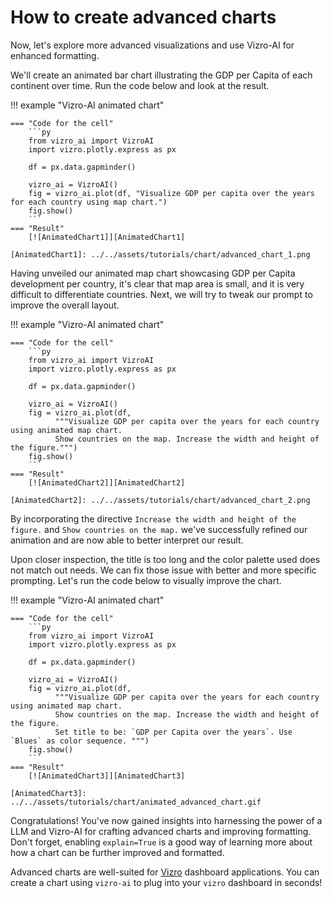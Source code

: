 # How to create advanced charts
Now, let's explore more advanced visualizations and use Vizro-AI for enhanced formatting.

We'll create an animated bar chart illustrating the GDP per Capita of each continent over time. Run the code below and look at the result.

!!! example "Vizro-AI animated chart"

    === "Code for the cell"
        ```py
        from vizro_ai import VizroAI
        import vizro.plotly.express as px

        df = px.data.gapminder()

        vizro_ai = VizroAI()
        fig = vizro_ai.plot(df, "Visualize GDP per capita over the years for each country using map chart.")
        fig.show()
        ```
    === "Result"
        [![AnimatedChart1]][AnimatedChart1]

    [AnimatedChart1]: ../../assets/tutorials/chart/advanced_chart_1.png

Having unveiled our animated map chart showcasing GDP per Capita development per country, it's clear that map area is small, and it is very difficult to differentiate countries.
Next, we will try to tweak our prompt to improve the overall layout.

!!! example "Vizro-AI animated chart"

    === "Code for the cell"
        ```py
        from vizro_ai import VizroAI
        import vizro.plotly.express as px

        df = px.data.gapminder()

        vizro_ai = VizroAI()
        fig = vizro_ai.plot(df,
              """Visualize GDP per capita over the years for each country using animated map chart.
              Show countries on the map. Increase the width and height of the figure.""")
        fig.show()
        ```
    === "Result"
        [![AnimatedChart2]][AnimatedChart2]

    [AnimatedChart2]: ../../assets/tutorials/chart/advanced_chart_2.png


By incorporating the directive `Increase the width and height of the figure.` and `Show countries on the map.` we've successfully refined our animation and are now able to better interpret our result.

Upon closer inspection, the title is too long and the color palette used does not match out needs. We can fix those issue with better and more specific prompting. Let's run the code below to visually improve the chart.

!!! example "Vizro-AI animated chart"

    === "Code for the cell"
        ```py
        from vizro_ai import VizroAI
        import vizro.plotly.express as px

        df = px.data.gapminder()

        vizro_ai = VizroAI()
        fig = vizro_ai.plot(df,
              """Visualize GDP per capita over the years for each country using animated map chart.
              Show countries on the map. Increase the width and height of the figure.
              Set title to be: `GDP per Capita over the years`. Use `Blues` as color sequence. """)
        fig.show()
        ```
    === "Result"
        [![AnimatedChart3]][AnimatedChart3]

    [AnimatedChart3]: ../../assets/tutorials/chart/animated_advanced_chart.gif

Congratulations! You've now gained insights into harnessing the power of a LLM and Vizro-AI for crafting advanced charts and improving formatting. Don't forget, enabling `explain=True` is a good way of learning more about how a chart can be further improved and formatted.

Advanced charts are well-suited for [Vizro](https://github.com/mckinsey/vizro/tree/main/vizro-core) dashboard applications. You can create a chart using `vizro-ai` to plug into your `vizro` dashboard in seconds!

